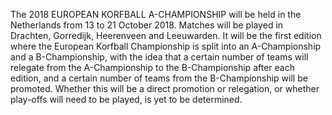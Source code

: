 The 2018 EUROPEAN KORFBALL A-CHAMPIONSHIP will be held in the Netherlands from 13 to 21 October 2018. Matches will be played in Drachten, Gorredijk, Heerenveen and Leeuwarden. It will be the first edition where the European Korfball Championship is split into an A-Championship and a B-Championship, with the idea that a certain number of teams will relegate from the A-Championship to the B-Championship after each edition, and a certain number of teams from the B-Championship will be promoted. Whether this will be a direct promotion or relegation, or whether play-offs will need to be played, is yet to be determined.
